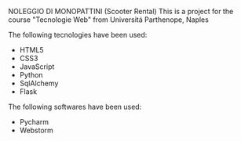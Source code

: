 NOLEGGIO DI MONOPATTINI (Scooter Rental)
This is a project for the course "Tecnologie Web" from Universitá Parthenope, Naples

The following tecnologies have been used:
- HTML5
- CSS3
- JavaScript
- Python
- SqlAlchemy
- Flask

The following softwares have been used:
- Pycharm
- Webstorm
